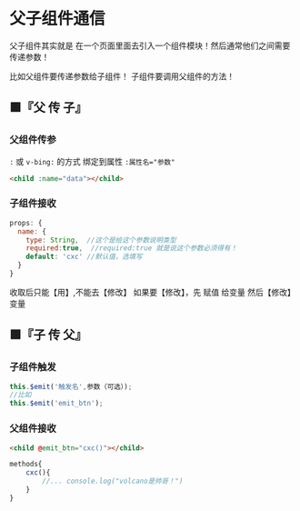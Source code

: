 # 父子组件通信

父子组件其实就是 在一个页面里面去引入一个组件模块！然后通常他们之间需要传递参数！

比如父组件要传递参数给子组件！ 子组件要调用父组件的方法！

## 🟩『父 传 子』
### 父组件传参
`:` 或 `v-bing:` 的方式 绑定到属性 `:属性名="参数"`

```html
<child :name="data"></child>
```
### 子组件接收
```javascript
props: {
  name: {
    type: String,  //这个是给这个参数说明类型
    required:true,  //required:true 就是说这个参数必须得有！
    default: 'cxc' //默认值，选填写
  }
}
```
收取后只能【用】,不能去【修改】
如果要【修改】，先 赋值 给变量 然后【修改】变量

## 🟩『子 传 父』
### 子组件触发
```javascript
this.$emit('触发名',参数（可选）);
//比如
this.$emit('emit_btn');
```
### 父组件接收
```html
<child @emit_btn="cxc()"></child>
```
```javascript
methods{
    cxc(){
        //... console.log("volcano是帅哥！")
    }
}
```